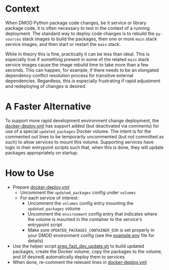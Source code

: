 # Context

When DMOD Python package code changes, be it service or library package code, it is often necessary to test in the context of a running deployment.  The standard way to deploy code changes is to rebuild the `py-sources` stack images to build the packages, then one or more `main` stack service images, and then start or restart the `main` stack.

While in theory this is fine, practically it can be less than ideal.  This is especially true if something present in some of the related `main` stack service images cause the image rebuild time to take more than a few seconds.  This can happen, for example, if there needs to be an elongated dependency conflict resolution process for transitive external dependencies.  Regardless, this is especially frustrating if rapid adjustment and redeploying of changes is desired.

# A Faster Alternative

To support more rapid development environment change deployment, the 
[docker-deploy.yml](../docker/main/docker-deploy.yml) has support added (but deactivated via comments) for use of a special `updated_packages` Docker volume.  The intent is for the commented out lines to be temporarily uncommented (but not committed as such) to allow services to mount this volume.  Supporting services have logic in their entrypoint scripts such that, when this is done, they will update packages appropriately on startup. 

# How to Use

* Prepare [docker-deploy.yml](../docker/main/docker-deploy.yml)
  * Uncomment the `updated_packages` config under `volumes`
  * For each service of interest:
    * Uncomment the `volumes` config entry mounting the `updated_packages` volume
    * Uncomment the `environment` config entry that indicates where the volume is mounted in the container to the service's entrypoint script
    * Make sure `UPDATED_PACKAGES_CONTAINER_DIR` is set properly in your DMOD environment config (see the [example.env](../example.env) file for details)
* Use the helper script [prep_fast_dev_update.sh](../scripts/prep_fast_dev_update.sh) to build updated packages, create the Docker volume, copy the packages to the volume, and (if desired) automatically deploy them to services
* When done, re-comment the relevant lines in [docker-deploy.yml](../docker/main/docker-deploy.yml)